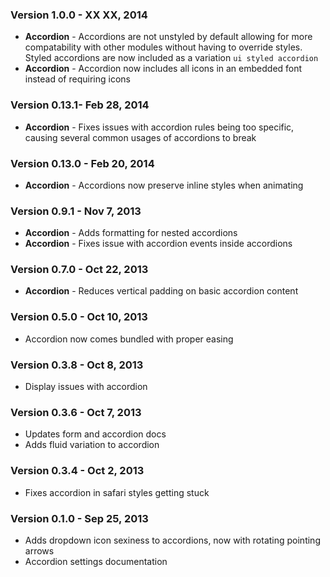 ### Version 1.0.0 - XX XX, 2014

- **Accordion** - Accordions are not unstyled by default allowing for more compatability with other modules without having to override styles. Styled accordions are now included as a variation ``ui styled accordion``
- **Accordion** - Accordion now includes all icons in an embedded font instead of requiring icons

### Version 0.13.1- Feb 28, 2014

- **Accordion** - Fixes issues with accordion rules being too specific, causing several common usages of accordions to break

### Version 0.13.0 - Feb 20, 2014

- **Accordion** - Accordions now preserve inline styles when animating

### Version 0.9.1 - Nov 7, 2013

- **Accordion** - Adds formatting for nested accordions
- **Accordion** - Fixes issue with accordion events inside accordions

### Version 0.7.0 - Oct 22, 2013

- **Accordion** - Reduces vertical padding on basic accordion content

### Version 0.5.0 - Oct 10, 2013

- Accordion now comes bundled with proper easing

### Version 0.3.8 - Oct 8, 2013

- Display issues with accordion

### Version 0.3.6 - Oct 7, 2013

- Updates form and accordion docs
- Adds fluid variation to accordion

### Version 0.3.4 - Oct 2, 2013

- Fixes accordion in safari styles getting stuck

### Version 0.1.0 - Sep 25, 2013

- Adds dropdown icon sexiness to accordions, now with rotating pointing arrows
- Accordion settings documentation